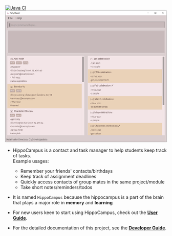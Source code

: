 [![Java CI](https://github.com/AY2021S2-CS2103-W16-3/tp/actions/workflows/gradle.yml/badge.svg)](https://github.com/AY2021S2-CS2103-W16-3/tp/actions/workflows/gradle.yml)
![Ui](docs/images/Ui.png)

* HippoCampus is a contact and task manager to help students keep track of tasks.<br>
  Example usages:
  * Remember your friends' contacts/birthdays
  * Keep track of assignment deadlines
  * Quickly access contacts of group mates in the same project/module
  * Take short notes/reminders/todos
  
* It is named `HippoCampus` because the hippocampus is a part of the brain that plays a major role in **memory** and **learning**
* For new users keen to start using HippoCampus, check out the **[User Guide](docs/UserGuide.md)**.
* For the detailed documentation of this project, see the **[Developer Guide](docs/DeveloperGuide.md)**.
